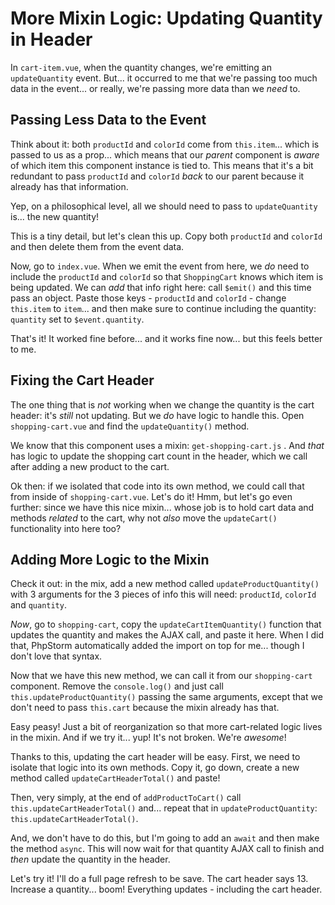 # More Mixin Logic: Updating Quantity in Header

In `cart-item.vue`, when the quantity changes, we're emitting an `updateQuantity`
event. But... it occurred to me that we're passing too much data in the event...
or really, we're passing more data than we *need* to.

## Passing Less Data to the Event

Think about it: both `productId` and `colorId` come from `this.item`... which is
passed to us as a prop... which means that our *parent* component is *aware* of
which item this component instance is tied to. This means that it's a bit
redundant to pass `productId` and `colorId` *back* to our parent because it
already has that information.

Yep, on a philosophical level, all we should need to pass to `updateQuantity`
is... the new quantity!

This is a tiny detail, but let's clean this up. Copy both `productId` and `colorId`
and then delete them from the event data.

Now, go to `index.vue`. When we emit the event from here, we *do* need to include
the `productId` and `colorId` so that `ShoppingCart` knows which item is being
updated. We can *add* that info right here: call `$emit()` and this time pass an
object. Paste those keys - `productId` and `colorId` - change `this.item` to `item`...
and then make sure to continue including the quantity: `quantity` set to
`$event.quantity`.

That's it! It worked fine before... and it works fine now... but this feels better
to me.

## Fixing the Cart Header

The one thing that is *not* working when we change the quantity is the cart header:
it's *still* not updating. But we *do* have logic to handle this. Open
`shopping-cart.vue` and find the `updateQuantity()` method.

We know that this component uses a mixin: `get-shopping-cart.js` . And
*that* has logic to update the shopping cart count in the header, which we call
after adding a new product to the cart.

Ok then: if we isolated that code into its own method, we could call that from
inside of `shopping-cart.vue`. Let's do it! Hmm, but let's go even further: since
we have this nice mixin... whose job is to hold cart data and methods *related*
to the cart, why not *also* move the `updateCart()` functionality into here too?

## Adding More Logic to the Mixin

Check it out: in the mix, add a new method called `updateProductQuantity()` with
3 arguments for the 3 pieces of info this will need: `productId`, `colorId` and
`quantity`.

*Now*, go to `shopping-cart`, copy the `updateCartItemQuantity()` function that
updates the quantity and makes the AJAX call, and paste it here. When I did that,
PhpStorm automatically added the import on top for me... though I don't love that
syntax.

Now that we have this new method, we can call it from our `shopping-cart`
component. Remove the `console.log()` and just call `this.updateProductQuantity()`
passing the same arguments, except that we don't need to pass `this.cart` because
the mixin already has that.

Easy peasy! Just a bit of reorganization so that more cart-related logic lives in
the mixin. And if we try it... yup! It's not broken. We're *awesome*!

Thanks to this, updating the cart header will be easy. First, we need to isolate
that logic into its own methods. Copy it, go down, create a new method called
`updateCartHeaderTotal()` and paste!

Then, very simply, at the end of `addProductToCart()` call
`this.updateCartHeaderTotal()` and... repeat that in `updateProductQuantity`:
`this.updateCartHeaderTotal()`.

And, we don't have to do this, but I'm going to add an `await` and then make the
method `async`. This will now wait for that quantity AJAX call to finish and
*then* update the quantity in the header.

Let's try it! I'll do a full page refresh to be save. The cart header says 13.
Increase a quantity... boom! Everything updates - including the cart header.
